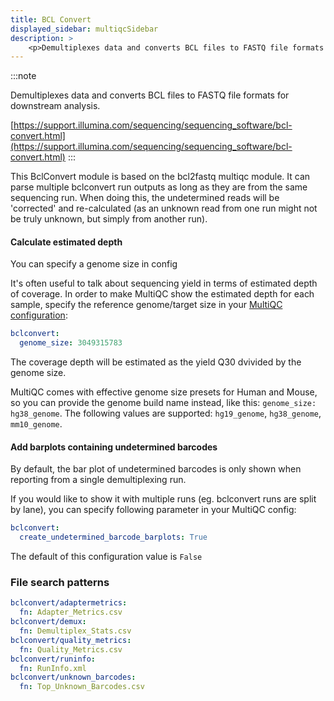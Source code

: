 ```yaml
---
title: BCL Convert
displayed_sidebar: multiqcSidebar
description: >
    <p>Demultiplexes data and converts BCL files to FASTQ file formats for downstream analysis.</p>
---
```


<!--
~~~~~ DO NOT EDIT ~~~~~
This file is autogenerated from the MultiQC module python docstring.
Do not edit the markdown, it will be overwritten.

File path for the source of this content: multiqc/modules/bclconvert/bclconvert.py
~~~~~~~~~~~~~~~~~~~~~~~
-->

:::note
<p>Demultiplexes data and converts BCL files to FASTQ file formats for downstream analysis.</p>

[https://support.illumina.com/sequencing/sequencing_software/bcl-convert.html](https://support.illumina.com/sequencing/sequencing_software/bcl-convert.html)
:::

This BclConvert module is based on the bcl2fastq multiqc module. It can parse multiple
bclconvert run outputs as long as they are from the same sequencing run. When doing this,
the undetermined reads will be 'corrected' and re-calculated (as an unknown read from
one run might not be truly unknown, but simply from another run).

#### Calculate estimated depth

You can specify a genome size in config

It's often useful to talk about sequencing yield in terms of estimated depth of coverage.
In order to make MultiQC show the estimated depth for each sample, specify the reference genome/target size in
your [MultiQC configuration](../getting_started/config):

```yaml
bclconvert:
  genome_size: 3049315783
```

The coverage depth will be estimated as the yield Q30 dvivided by the genome size.

MultiQC comes with effective genome size presets for Human and Mouse, so you can
provide the genome build name instead, like this: `genome_size: hg38_genome`. The
following values are supported: `hg19_genome`, `hg38_genome`, `mm10_genome`.

#### Add barplots containing undetermined barcodes

By default, the bar plot of undetermined barcodes is only shown when reporting from a single demultiplexing run.

If you would like to show it with multiple runs (eg. bclconvert runs are split by lane),
you can specify following parameter in your MultiQC config:

```yaml
bclconvert:
  create_undetermined_barcode_barplots: True
```

The default of this configuration value is `False`

### File search patterns

```yaml
bclconvert/adaptermetrics:
  fn: Adapter_Metrics.csv
bclconvert/demux:
  fn: Demultiplex_Stats.csv
bclconvert/quality_metrics:
  fn: Quality_Metrics.csv
bclconvert/runinfo:
  fn: RunInfo.xml
bclconvert/unknown_barcodes:
  fn: Top_Unknown_Barcodes.csv
```
    
